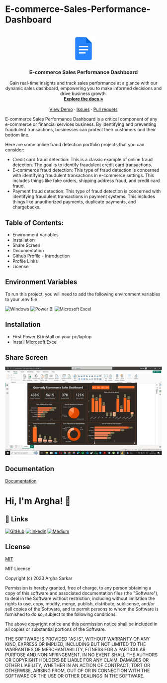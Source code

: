 # E-commerce-Sales-Performance-Dashboard

<!-- PROJECT LOGO -->
<br />
<div align="center">
  <a href="https://github.com/argha-sarkar/E-commerce-Sales-Performance-Dashboard">
    <img src="https://raw.githubusercontent.com/argha-sarkar/E-commerce-Sales-Performance-Dashboard/main/logo.png" alt="Logo" width="80" height="80">
  </a>

  <h3 align="center">E-commerce Sales Performance Dashboard</h3>

  <p align="center">
    Gain real-time insights and track sales performance at a glance with our dynamic sales dashboard, empowering you to make informed decisions and drive business growth.
    <br />
    <a href="https://github.com/argha-sarkar/E-commerce-Sales-Performance-Dashboard/tree/main"><strong>Explore the docs »</strong></a>
    <br />
    <br />
    <a href="https://github.com/othneildrew/Best-README-Template">View Demo</a>
    ·
    <a href="https://github.com/argha-sarkar/E-commerce-Sales-Performance-Dashboard/issues">Issues</a>
    ·
    <a href="https://github.com/argha-sarkar/E-commerce-Sales-Performance-Dashboard/pulls">Pull requets</a>
  </p>
</div>

E-commerce Sales Performance Dashboard is a critical component of any e-commerce or financial services business. By identifying and preventing fraudulent transactions, businesses can protect their customers and their bottom line. 

Here are some online fraud detection portfolio projects that you can consider:

* Credit card fraud detection: This is a classic example of online fraud detection. The goal is to identify fraudulent credit card transactions.
* E-commerce fraud detection: This type of fraud detection is concerned with identifying fraudulent transactions in e-commerce settings. This includes things like fake orders, shipping address fraud, and credit card fraud.
* Payment fraud detection: This type of fraud detection is concerned with identifying fraudulent transactions in payment systems. This includes things like unauthorized payments, duplicate payments, and chargebacks.


## Table of Contents:
* Environment Variables
* Installation
* Share Screen
* Documentation
* Github Profile - Introduction
* Profile Links
* License

## Environment Variables

To run this project, you will need to add the following environment variables to your .env file

![Windows](https://img.shields.io/badge/Windows-0078D6?style=for-the-badge&logo=windows&logoColor=white)
![Power Bi](https://img.shields.io/badge/power_bi-F2C811?style=for-the-badge&logo=powerbi&logoColor=black)
![Microsoft Excel](https://img.shields.io/badge/Microsoft_Excel-217346?style=for-the-badge&logo=microsoft-excel&logoColor=white)

## Installation
* First Power Bi install on your pc/laptop 
* Install Microsoft Excel

  
## Share Screen

![[image alt text]](https://raw.githubusercontent.com/argha-sarkar/E-commerce-Sales-Performance-Dashboard/main/Screenshot%20(7).png)

## Documentation

[Documentation](https://linktodocumentation)


# Hi, I'm Argha! 👋


## 🔗 Links
[![GitHub](https://img.shields.io/badge/github-%23121011.svg?style=for-the-badge&logo=github&logoColor=white)](https://github.com/argha-sarkar)
[![linkedin](https://img.shields.io/badge/linkedin-0A66C2?style=for-the-badge&logo=linkedin&logoColor=white)](https://www.linkedin.com/in/arghasarkar/)
[![Medium](https://img.shields.io/badge/Medium-12100E?style=for-the-badge&logo=medium&logoColor=white)](https://medium.com/@arghasarkar5373)


## License

[MIT](https://choosealicense.com/licenses/mit/)

MIT License

Copyright (c) 2023 Argha Sarkar

Permission is hereby granted, free of charge, to any person obtaining a copy
of this software and associated documentation files (the "Software"), to deal
in the Software without restriction, including without limitation the rights
to use, copy, modify, merge, publish, distribute, sublicense, and/or sell
copies of the Software, and to permit persons to whom the Software is
furnished to do so, subject to the following conditions:

The above copyright notice and this permission notice shall be included in all
copies or substantial portions of the Software.

THE SOFTWARE IS PROVIDED "AS IS", WITHOUT WARRANTY OF ANY KIND, EXPRESS OR
IMPLIED, INCLUDING BUT NOT LIMITED TO THE WARRANTIES OF MERCHANTABILITY,
FITNESS FOR A PARTICULAR PURPOSE AND NONINFRINGEMENT. IN NO EVENT SHALL THE
AUTHORS OR COPYRIGHT HOLDERS BE LIABLE FOR ANY CLAIM, DAMAGES OR OTHER
LIABILITY, WHETHER IN AN ACTION OF CONTRACT, TORT OR OTHERWISE, ARISING FROM,
OUT OF OR IN CONNECTION WITH THE SOFTWARE OR THE USE OR OTHER DEALINGS IN THE
SOFTWARE.

